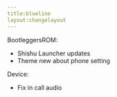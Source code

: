 ```yaml
---
title:blueline
layout:changelayout
---
```


BootleggersROM:
- Shishu Launcher updates
- Theme new about phone setting

Device:
- Fix in call audio
